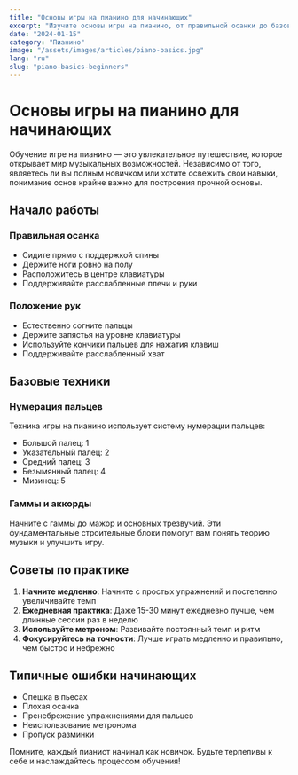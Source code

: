 ```yaml
---
title: "Основы игры на пианино для начинающих"
excerpt: "Изучите основы игры на пианино, от правильной осанки до базовых техник пальцев."
date: "2024-01-15"
category: "Пианино"
image: "/assets/images/articles/piano-basics.jpg"
lang: "ru"
slug: "piano-basics-beginners"
---
```


# Основы игры на пианино для начинающих

Обучение игре на пианино — это увлекательное путешествие, которое открывает мир музыкальных возможностей. Независимо от того, являетесь ли вы полным новичком или хотите освежить свои навыки, понимание основ крайне важно для построения прочной основы.

## Начало работы

### Правильная осанка
- Сидите прямо с поддержкой спины
- Держите ноги ровно на полу
- Расположитесь в центре клавиатуры
- Поддерживайте расслабленные плечи и руки

### Положение рук
- Естественно согните пальцы
- Держите запястья на уровне клавиатуры
- Используйте кончики пальцев для нажатия клавиш
- Поддерживайте расслабленный хват

## Базовые техники

### Нумерация пальцев
Техника игры на пианино использует систему нумерации пальцев:
- Большой палец: 1
- Указательный палец: 2
- Средний палец: 3
- Безымянный палец: 4
- Мизинец: 5

### Гаммы и аккорды
Начните с гаммы до мажор и основных трезвучий. Эти фундаментальные строительные блоки помогут вам понять теорию музыки и улучшить игру.

## Советы по практике

1. **Начните медленно**: Начните с простых упражнений и постепенно увеличивайте темп
2. **Ежедневная практика**: Даже 15-30 минут ежедневно лучше, чем длинные сессии раз в неделю
3. **Используйте метроном**: Развивайте постоянный темп и ритм
4. **Фокусируйтесь на точности**: Лучше играть медленно и правильно, чем быстро и небрежно

## Типичные ошибки начинающих

- Спешка в пьесах
- Плохая осанка
- Пренебрежение упражнениями для пальцев
- Неиспользование метронома
- Пропуск разминки

Помните, каждый пианист начинал как новичок. Будьте терпеливы к себе и наслаждайтесь процессом обучения!
